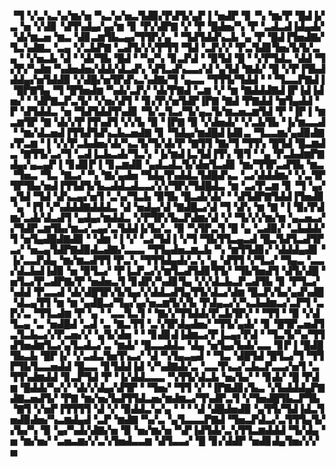 ▝▜▝▞▃▚▃▚▞▆▞▅▝▚▃▚▞▅▃▜▟▉▞▛▟▜▞▄▛▐▝▅▟▛▝▊▝▚▝▆▞▛▝█▟▐▞▃▝▅▝▞▟▊▝▟▜▚▟▄▞▄▞▆▝▊▝▛▞▟▛▇▝▞▝▛▝█▟▅▞▚▝▛▝▃▟▃▟▐▟▄▟▞▝▟▞▆▃▅▝▆▃▝▟▊▃▆▜▙▃▄▞▜▜▛▞▄▝▝▜▟▜▟▟▚▃▙▝▄▝▛▝█▟▐▜▅▟▇▞▜▃▚▟▇▃▝▃▄▝▞▃▙▛▇▝▃▟▜▞▞▞▛▜▜▝▜▟▝▃▛▞▞▝▛▃▜▟▊▜▅▞▙▜▞▃▄▝▝▞▅▃▙▝▟▝▝▟▞▜▙▝█▟▝▝▚▞▚▝▊▃▛▟▝▝▉▜▟▝█▝▝▞▛▜▟▃▝▟▟▝▜▞▛▞▚▟▆▝▚▟▅▟▅▞▟▟▞▟▃▟▚▝▟▜▃▟▚▃▃▞▟▝▄▜▟▝▇▟▞▝█▝▞▛▐▜▙▟▟▟▄▞▅▜▟▟▉▝▞▟█▞▅▜▛▟▚▃▚▟▇▞▜▝▄▃▃▝▜▜▜▞▜▟▟▝▝▝▜▃▃▛▇▟▐▝█▛▇▜▄▝▜▝█▜▅▟▆▝▚▟▞▃▛▞▝▟▞▛▇▟▝▃▆▝▞▝▆▝▇▟▟▟▇▟▐▛▐▟▐▟▅▞▝▝▟▛▇▃▛▃▜▞▝▞▅▞▟▜▝▝▊▞▛▞▅▜▟▛▐▛▇▝▇▟▝▛▇▟▟▝▆▜▄▟▟▝▛▝▟▜▟▟▃▝▅▝▜▟▜▟▟▜▚▟▊▝▜▞▃▜▃▞▜▞▄▃▜▞▆▃▅▃▆▜▟▝▛▝▐▛▐▝▆▃▆▜▛▝▇▝▟▞▞▛▐▜▚▟▜▝▞▞▙▝▉▝▐▛▇▝▉▝▞▟▅▟▞▝▞▃▙▜▙▝▐▞▆▃▃▟▝▝▆▞▟▃▅▟▐▜▜▟▜▟▚▃▙▃▅▟▇▝▊▝▜▟▄▞▆▟█▟▐▟▊▃▝▜▃▃▆▞▄▟▉▟▇▞▛▃▆▝▐▝▞▞▛▃▙▟▅▞▟▞▚▃▜▞▜▞▟▞▛▝▇▜▜▝▇▞▜▝▜▜▚▝█▜▟▝█▃▆▟▃▝▇▜▜▞▃▞▜▝▃▟▐▃▙▃▟▞▜▃▚▝▐▞▆▟▐▃▜▟▐▜▚▝▉▜▝▝▄▝▛▃▙▟▆▛▇▟▄▞▄▃▄▛▐▝▊▟▊▛▐▝▊▃▆▟▉▝▄▟▃▟▃▜▞▟▅▜▃▟▊▝▆▞▜▜▛▃▟▜▙▝▆▃▝▜▅▃▝▜▃▝▇▃▞▝▚▝▇▞▄▟▅▝▜▟▄▜▚▟▟▃▜▟█▟▚▃▝▃▞▟▟▟▆▞▝▞▃▜▛▜▛▜▙▞▅▟▐▜▜▟▜▞▙▃▟▟▃▟▃▃▞▞▞▜▛▞▜▟█▟▃▝▆▝▃▞▛▃▆▝▊▝▜▝▄▞▄▜▟▝▜▟▝▟▚▃▄▞▅▜▝▃▚▞▜▃▙▝▉▜▙▝█▃▟▞▟▞▝▝▟▜▟▛▇▜▟▟▐▜▅▟▊▝▄▝▐▜▝▞▚▟▟▟▇▟▟▟▃▝▟▝▅▟▄▞▟▝▇▟█▃▞▟▝▜▝▟▚▝▆▝▇▝▐▝▉▞▛▟▆▞▃▟▞▟▃▟▜▝▄▟▄▞▆▟▟▃▝▞▛▜▛▞▙▃▛▟▆▞▟▝▞▝▜▞▞▞▆▞▆▝▄▃▅▃▞▞▜▟▛▃▆▜▙▞▆▃▞▃▄▞▃▜▟▟▐▞▙▞▃▝▉▝▚▜▛▃▜▝█▝▄▝▃▟▉▞▝▃▙▟▟▞▜▝▅▜▄▟█▟▇▟▉▝▝▟▆▝▐▝▞▝▃▞▜▟▐▝▞▜▝▜▙▜▜▃▄▃▟▝█▃▜▟▜▃▟▜▛▃▞▝▅▃▄▜▟▛▇▟▉▟▃▟▇▞▃▃▃▝▜▜▄▟▅▃▆▃▙▝▚▝▆▜▜▟▊▞▝▟▟▟▄▟▊▝▐▞▃▃▛▟▄▝▆▞▆▃▟▜▜▝▛▃▚▝▜▜▜▟▄▟▞▃▚▝▄▝▟▜▜▝▞▜▃▞▝▜▄▃▝▃▃▞▟▃▙▟▐▟▉▝▅▝▉▜▃▞▝▛▐▃▛▃▞▞▆▜▃▟▜▟▊▜▜▞▝▜▙▜▅▟▜▝▟▜▞▟█▝▅▜▃▞▛▃▟▛▇▞▛▝▅▟▅▃▜▝▊▟▛▞▚▟▊▜▄▝▞▞▟▃▙▃▛▃▟▜▙▝▊▝▛▜▃▞▚▟▟▝▛▃▃▟▝▟▞▟█▜▛▞▙▜▄▞▞▟▟▃▟▜▄▜▜▞▟▃▞▟▆▝█▃▛▞▙▞▄▟▚▟█▝▟▃▄▜▜▝▆▝▆▝▄▟█▃▞▜▄▞▄▞▅▃▆▜▞▞▙▝▛▟▄▃▞▞▚▃▙▟▆▃▞▃▛▜▝▃▛▞▃▝▜▜▃▟▆▝▛▝▄▝▝▃▃▜▃▜▝▝▇▞▞▜▜▟▟▞▛▃▙▜▛▞▝▝▜▜▝▝▉▝▞▟▜▃▄▝▃▝▅▟█▟▝▃▟▝▃▝▇▃▜▜▝▃▚▜▛▟▄▟▅▞▝▜▜▞▄▟▞▝▊▝█▜▛▃▅▟▜▃▜▃▙▃▞▞▛▃▅▞▞▝▄▜▞▟▅▝▝▝▊▟▊▟▐▟▆▃▞▛▐▃▄▞▛▟▝▝▜▃▜▞▚▞▜▜▟▜▅▟▆▜▃▞▄▜▃▟▃▞▃▝▆▟▞▝█▃▃▟▟▃▝▟▄▝▅▜▄▞▙▟▞▃▃▝▊▛▐▝█▟█▜▙▃▙▝█▛▐▞▝▞▃▟▃▜▅▜▚▃▞▝▟▝▚▜▄▃▄▟▝▝▜▃▝▟█▜▟▝█▜▃▞▜▝▜▜▛▜▙▜▃▃▅▟▟▝█▃▃▝▊▜▟▟▐▟▝▞▚▟▇▟▞▃▝▃▃▜▚▃▞▃▙▃▛▃▃▞▅▜▝▃▜▜▚▟▆▟▟▝▊▃▛▜▟▝▛▝▐▞▟▟▃▃▃▝▚▜▜▞▟▃▙▝▅▞▙▞▝▝▊▟▞▝█▝▛▟▆▝█▟▟▞▚▞▞▝▟▞▞▟▄▞▟▜▛▝▝▜▅▞▝▜▜▝▞▝▐▛▇▟▊▞▙▃▝▞▙▟▟▟▄▛▇▟▇▃▅▟▜▞▝▛▇▝▆▞▅▞▙▟▜▜▟▃▅▞▆▟▆▃▞▜▚▟▛▃▜▝▞▜▅▟█▜▙▃▛▜▙▝▇▜▝▞▅▛▐▜▜▜▜▝▟▝▞▝▉▟▟▃▚▞▄▝▝▝▝▟▝▟█▟▅▟▉▝▄▜▜▞▜▟▐▟▃▜▅▟▉▟▅▞▚▃▆▟▄▟▝▃▛▝▆▟▇▝▚▞▃▝▄▜▃▃▃▛▇▟▝▜▅▃▛▟▃▞▃▜▜▜▄▜▞▞▙▞▚▝▉▝▄▞▚▟▞▟▇▞▅▝▉▝▅▞▆▞▅▝▚▛▐▟▜▟▞▃▚▜▜▃▆▟▟▟▝▜▞▟▄▝▅▝▆▞▅▞▝▃▅▃▆▞▞▃▚▜▅▟▃▃▆▝▟▜▃▃▞▝█▝▊▞▟▟▛▝▅▟▊▟▄▜▅▞▞▞▅
